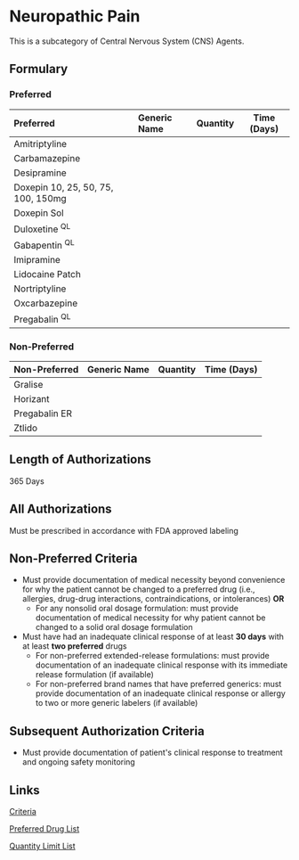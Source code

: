 # Neuropathic Pain

This is a subcategory of Central Nervous System (CNS) Agents.

## Formulary

### Preferred

| Preferred                          | Generic Name | Quantity | Time (Days) |
| :--------------------------------- | :----------- | :------: | :---------: |
| Amitriptyline                      |              |          |             |
| Carbamazepine                      |              |          |             |
| Desipramine                        |              |          |             |
| Doxepin 10, 25, 50, 75, 100, 150mg |              |          |             |
| Doxepin Sol                 |              |          |             |
| Duloxetine <sup>QL</sup>                         |              |          |             |
| Gabapentin <sup>QL</sup>                        |              |          |             |
| Imipramine                         |              |          |             |
| Lidocaine Patch                    |              |          |             |
| Nortriptyline                      |              |          |             |
| Oxcarbazepine                      |              |          |             |
| Pregabalin <sup>QL</sup>                         |              |          |             |

### Non-Preferred

| Non-Preferred | Generic Name | Quantity | Time (Days) |
| :------------ | :----------- | :------: | :---------: |
| Gralise       |              |          |             |
| Horizant      |              |          |             |
| Pregabalin ER |              |          |             |
| Ztlido        |              |          |             |

## Length of Authorizations

365 Days

## All Authorizations

Must be prescribed in accordance with FDA approved labeling

## Non-Preferred Criteria

- Must provide documentation of medical necessity beyond convenience for why the patient cannot be changed to a preferred drug (i.e., allergies, drug-drug interactions, contraindications, or intolerances) **OR**
    - For any nonsolid oral dosage formulation: must provide documentation of medical necessity for why patient cannot be changed to a solid oral dosage formulation
- Must have had an inadequate clinical response of at least **30 days** with at least **two preferred** drugs
    - For non-preferred extended-release formulations: must provide documentation of an inadequate clinical response with its immediate release formulation (if available)
    - For non-preferred brand names that have preferred generics: must provide documentation of an inadequate clinical response or allergy to two or more generic labelers (if available)

## Subsequent Authorization Criteria

- Must provide documentation of patient's clinical response to treatment and ongoing safety monitoring

## Links

[Criteria](https://pharmacy.medicaid.ohio.gov/sites/default/files/20230101_UPDL%20_Criteria_APPROVED.pdf#page=43)

[Preferred Drug List](https://pharmacy.medicaid.ohio.gov/sites/default/files/20230101_UPDL_APPROVED_12.13.22.pdf#page=17)

[Quantity Limit List](https://pharmacy.medicaid.ohio.gov/sites/default/files/20230101_Ohio_Medicaid_Quantity_Document_APPROVED.pdf)
